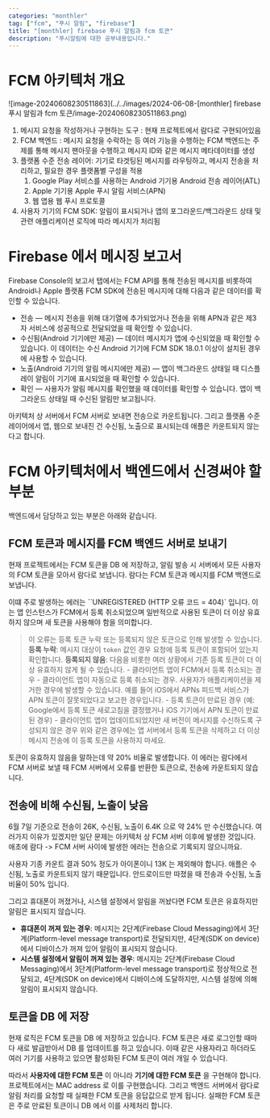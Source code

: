 ```yaml
---
categories: "monthler"
tag: ["fcm", "푸시 알림", "firebase"]
title: "[monthler] firebase 푸시 알림과 fcm 토큰"
description: "푸시알림에 대한 공부내용입니다."
---
```


# FCM 아키텍처 개요

![image-20240608230511863](../../images/2024-06-08-[monthler] firebase 푸시 알림과 fcm 토큰/image-20240608230511863.png)

1. 메시지 요청을 작성하거나 구현하는 도구 : 현재 프로젝트에서 람다로 구현되어있음
2. FCM 백엔드 : 메시지 요청을 수락하는 등 여러 기능을 수행하는 FCM 백엔드는 주제를 통해 메시지 팬아웃을 수행하고 메시지 ID와 같은 메시지 메타데이터를 생성
3. 플랫폼 수준 전송 레이어: 기기로 타겟팅된 메시지를 라우팅하고, 메시지 전송을 처리하고, 필요한 경우 플랫폼별 구성을 적용
   1. Google Play 서비스를 사용하는 Android 기기용 Android 전송 레이어(ATL)
   2. Apple 기기용 Apple 푸시 알림 서비스(APN)
   3. 웹 앱용 웹 푸시 프로토콜
4. 사용자 기기의 FCM SDK: 알림이 표시되거나 앱의 포그라운드/백그라운드 상태 및 관련 애플리케이션 로직에 따라 메시지가 처리됨

# Firebase 에서 메시징 보고서

  Firebase Console의 보고서 탭에서는 FCM API를 통해 전송된 메시지를 비롯하여 Android나 Apple 플랫폼 FCM SDK에 전송된 메시지에 대해 다음과 같은 데이터를 확인할 수 있습니다.

- 전송 — 메시지 전송을 위해 대기열에 추가되었거나 전송을 위해 APN과 같은 제3자 서비스에 성공적으로 전달되었을 때 확인할 수 있습니다. 
- 수신됨(Android 기기에만 제공) — 데이터 메시지가 앱에 수신되었을 때 확인할 수 있습니다. 이 데이터는 수신 Android 기기에 FCM SDK 18.0.1 이상이 설치된 경우에 사용할 수 있습니다.
- 노출(Android 기기의 알림 메시지에만 제공) — 앱이 백그라운드 상태일 때 디스플레이 알림이 기기에 표시되었을 때 확인할 수 있습니다.
- 확인 — 사용자가 알림 메시지를 확인했을 때 데이터를 확인할 수 있습니다. 앱이 백그라운드 상태일 때 수신된 알림만 보고됩니다.

아키텍처 상 서버에서 FCM 서버로 보내면 전송으로 카운트됩니다. 그리고 플랫폼 수준 레이어에서 앱, 웹으로 보내진 건 수신됨, 노출으로 표시되는데 애플은 카운트되지 않는다고 합니다.

# FCM 아키텍처에서 백엔드에서 신경써야 할 부분

  백엔드에서 담당하고 있는 부분은 아래와 같습니다.

## FCM 토큰과 메시지를 FCM 백엔드 서버로 보내기

  현재 프로젝트에서는 FCM 토큰을 DB 에 저장하고, 알림 발송 시 서버에서 모든 사용자의 FCM 토큰을 모아서 람다로 보냅니다. 람다는 FCM 토큰과 메시지를 FCM 백엔드로 보냅니다.

  이떄 주로 발생하는 에러는 ``UNREGISTERED (HTTP 오류 코드 = 404)` 입니다. 이는 앱 인스턴스가 FCM에서 등록 취소되었으며 일반적으로 사용된 토큰이 더 이상 유효하지 않으며 새 토큰을 사용해야 함을 의미합니다. 

> 이 오류는 등록 토큰 누락 또는 등록되지 않은 토큰으로 인해 발생할 수 있습니다.
> **등록 누락**: 메시지 대상이 `token` 값인 경우 요청에 등록 토큰이 포함되어 있는지 확인합니다.
> **등록되지 않음**: 다음을 비롯한 여러 상황에서 기존 등록 토큰이 더 이상 유효하지 않게 될 수 있습니다.
> \- 클라이언트 앱이 FCM에서 등록 취소되는 경우
> \- 클라이언트 앱이 자동으로 등록 취소되는 경우. 사용자가 애플리케이션을 제거한 경우에 발생할 수 있습니다. 예를 들어 iOS에서 APNs 피드백 서비스가 APN 토큰이 잘못되었다고 보고한 경우입니다.
> \- 등록 토큰이 만료된 경우 (예: Google에서 등록 토큰 새로고침을 결정했거나 iOS 기기에서 APN 토큰이 만료된 경우)
> \- 클라이언트 앱이 업데이트되었지만 새 버전이 메시지를 수신하도록 구성되지 않은 경우
> 위와 같은 경우에는 앱 서버에서 등록 토큰을 삭제하고 더 이상 메시지 전송에 이 등록 토큰을 사용하지 마세요.

토큰이 유효하지 않음을 말하는데 약 20% 비율로 발생합니다. 이 에러는 람다에서 FCM 서버로 보낼 때 FCM 서버에서 오류를 반환한 토큰으로, 전송에 카운트되지 않습니다.

## 전송에 비해 수신됨, 노출이 낮음

  6월 7일 기준으로 전송이 26K, 수신됨, 노출이 6.4K 으로 약 24% 만 수신했습니다. 여러가지 이유가 있겠지만 일단 문제는 아키텍처 상 FCM 서버 이후에 발생한 것입니다. 애초에 람다 -> FCM 서버 사이에 발생한 에러는 전송으로 기록되지 않으니까요.

  사용자 기종 카운트 결과 50% 정도가 아이폰이니 13K 는 제외해야 합니다. 애플은 수신됨, 노출로 카운트되지 않기 때문입니다. 안드로이드만 따졌을 때 전송과 수신됨, 노출 비율이 50% 입니다.

  그리고 휴대폰이 꺼졌거나, 시스템 설정에서 알림을 꺼놨다면 FCM 토큰은 유효하지만 알림은 표시되지 않습니다.

- **휴대폰이 꺼져 있는 경우**: 메시지는 2단계(Firebase Cloud Messaging)에서 3단계(Platform-level message transport)로 전달되지만, 4단계(SDK on device)에서 디바이스가 꺼져 있어 알림이 표시되지 않습니다.
- **시스템 설정에서 알림이 꺼져 있는 경우**: 메시지는 2단계(Firebase Cloud Messaging)에서 3단계(Platform-level message transport)로 정상적으로 전달되고, 4단계(SDK on device)에서 디바이스에 도달하지만, 시스템 설정에 의해 알림이 표시되지 않습니다.

## 토큰을 DB 에 저장

  현재 로직은 FCM 토큰을 DB 에 저장하고 있습니다. FCM 토큰은 새로 로그인할 때마다 새로 발급받아서 DB 를 업데이트를 하고 있습니다. 이때 같은 사용자라고 하더라도 여러 기기를 사용하고 있으면 활성화된 FCM 토큰이 여러 개일 수 있습니다. 

  따라서 **사용자에 대한 FCM 토큰** 이 아니라 **기기에 대한 FCM 토큰** 을 구현해야 합니다. 프로젝트에서는 MAC address 로 이를 구현했습니다. 그리고 백엔드 서버에서 람다로 알림 처리를 요청할 때 실패한 FCM 토큰을 응답값으로 받게 됩니다. 실패한 FCM 토큰은 주로 만료된 토큰이니 DB 에서 이를 사제처리 합니다.

